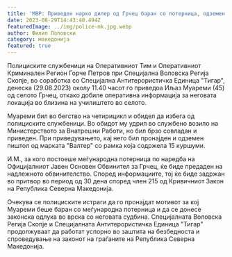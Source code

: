 ```yaml
---
title: 'МВР: Приведен нарко дилер од Грчец баран со потерница, одземен пиштол - 29 АВГУСТ 2023'
date: 2023-08-29T14:43:40.494Z
featuredImage: ../img/police-mk.jpg.webp
author: Филип Поповски
category: македонија
featured: true
---
```

Полициските службеници на Оперативниот Тим и Оперативниот Криминален Регион Горче Петров при Специјална Воловска Регија Скопје, во соработка со Специјална Антитерористичка Единица "Тигар", денеска (29.08.2023) околу 11.40 часот го приведоа Иљаз Муареми (45) од селото Грчец, откако добиле оперативна информација за неговата локација во близина на училиштето во селото.

Муареми бил во бегство на четирицикл и обидел да избега од полициските службеници. Во обидот му удрил во службено возило на Министерството за Внатрешни Работи, но бил брзо совладан и приведен. При приведувањето, кај него бил пронајден и одземен пиштол од марката "Валтер" со рамка која содржела 15 куршуми.

И.М., за кого постоеше меѓународна потерница по наредба на Официјалниот Јавен Основен Обвинител за Грчец, ќе биде предаден на надлежното обвинителство. Според информациите, тој ќе биде задржан во притвор во период од 30 дена според член 215 од Кривичниот Закон на Република Северна Македонија.

Очекува се полициските истраги да го пронајдат мотивот за кој Муареми беше баран со меѓународна потерница и да се донесе законска одлука во врска со неговата судбина. Специјалната Воловска Регија Скопје и Специјалната Антитерористичка Единица "Тигар" продолжуваат да работат успорно во заштита на безбедноста и спроведување на законот на граѓаните на Република Северна Македонија.
